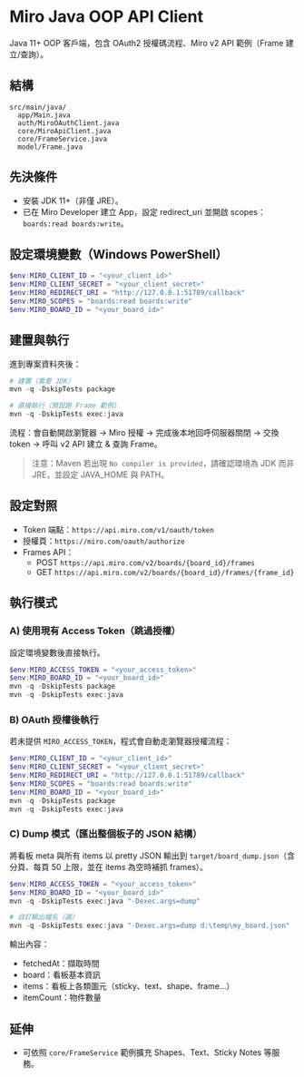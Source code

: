# Miro Java OOP API Client

Java 11+ OOP 客戶端，包含 OAuth2 授權碼流程、Miro v2 API 範例（Frame 建立/查詢）。

## 結構
```
src/main/java/
  app/Main.java
  auth/MiroOAuthClient.java
  core/MiroApiClient.java
  core/FrameService.java
  model/Frame.java
```

## 先決條件
- 安裝 JDK 11+（非僅 JRE）。
- 已在 Miro Developer 建立 App，設定 redirect_uri 並開啟 scopes：`boards:read boards:write`。

## 設定環境變數（Windows PowerShell）
```powershell
$env:MIRO_CLIENT_ID = "<your_client_id>"
$env:MIRO_CLIENT_SECRET = "<your_client_secret>"
$env:MIRO_REDIRECT_URI = "http://127.0.0.1:51789/callback"
$env:MIRO_SCOPES = "boards:read boards:write"
$env:MIRO_BOARD_ID = "<your_board_id>"
```

## 建置與執行
進到專案資料夾後：
```powershell
# 建置（需要 JDK）
mvn -q -DskipTests package

# 直接執行（預設跑 Frame 範例）
mvn -q -DskipTests exec:java
```
流程：會自動開啟瀏覽器 → Miro 授權 → 完成後本地回呼伺服器關閉 → 交換 token → 呼叫 v2 API 建立 & 查詢 Frame。

> 注意：Maven 若出現 `No compiler is provided`，請確認環境為 JDK 而非 JRE，並設定 JAVA_HOME 與 PATH。

## 設定對照
- Token 端點：`https://api.miro.com/v1/oauth/token`
- 授權頁：`https://miro.com/oauth/authorize`
- Frames API：
  - POST `https://api.miro.com/v2/boards/{board_id}/frames`
  - GET  `https://api.miro.com/v2/boards/{board_id}/frames/{frame_id}`

## 執行模式

### A) 使用現有 Access Token（跳過授權）
設定環境變數後直接執行。

```powershell
$env:MIRO_ACCESS_TOKEN = "<your_access_token>"
$env:MIRO_BOARD_ID = "<your_board_id>"
mvn -q -DskipTests package
mvn -q -DskipTests exec:java
```

### B) OAuth 授權後執行
若未提供 `MIRO_ACCESS_TOKEN`，程式會自動走瀏覽器授權流程：

```powershell
$env:MIRO_CLIENT_ID = "<your_client_id>"
$env:MIRO_CLIENT_SECRET = "<your_client_secret>"
$env:MIRO_REDIRECT_URI = "http://127.0.0.1:51789/callback"
$env:MIRO_SCOPES = "boards:read boards:write"
$env:MIRO_BOARD_ID = "<your_board_id>"
mvn -q -DskipTests package
mvn -q -DskipTests exec:java
```

### C) Dump 模式（匯出整個板子的 JSON 結構）
將看板 meta 與所有 items 以 pretty JSON 輸出到 `target/board_dump.json`（含分頁、每頁 50 上限，並在 items 為空時補抓 frames）。

```powershell
$env:MIRO_ACCESS_TOKEN = "<your_access_token>"
$env:MIRO_BOARD_ID = "<your_board_id>"
mvn -q -DskipTests exec:java "-Dexec.args=dump"

# 自訂輸出檔名（選）
mvn -q -DskipTests exec:java "-Dexec.args=dump d:\temp\my_board.json"
```

輸出內容：
- fetchedAt：擷取時間
- board：看板基本資訊
- items：看板上各類圖元（sticky、text、shape、frame…）
- itemCount：物件數量

## 延伸
- 可依照 `core/FrameService` 範例擴充 Shapes、Text、Sticky Notes 等服務。
